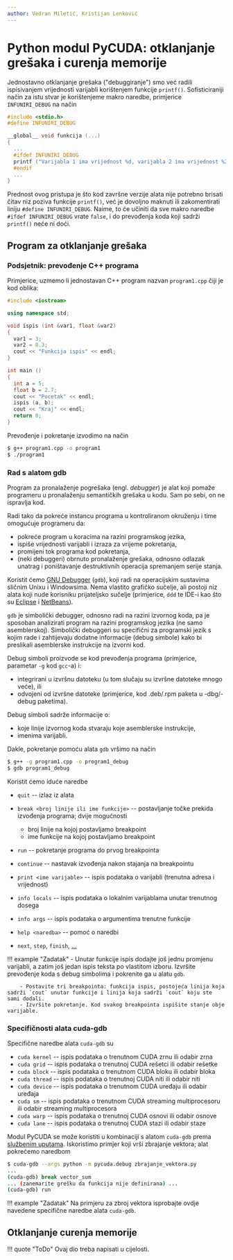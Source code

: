 ```yaml
---
author: Vedran Miletić, Kristijan Lenković
---
```


# Python modul PyCUDA: otklanjanje grešaka i curenja memorije

Jednostavno otklanjanje grešaka ("debuggiranje") smo već radili ispisivanjem vrijednosti varijabli korištenjem funkcije `printf()`. Sofisticiraniji način za istu stvar je korištenjeme makro naredbe, primjerice `INFUNIRI_DEBUG` na način

``` c
#include <stdio.h>
#define INFUNIRI_DEBUG

__global__ void funkcija (...)
{
  ...
  #ifdef INFUNIRI_DEBUG
  printf ("Varijabla 1 ima vrijednost %d, varijabla 2 ima vrijednost %2.3f\n", var1, var2);
  #endif
  ...
}
```

Prednost ovog pristupa je što kod završne verzije alata nije potrebno brisati čitav niz poziva funkcije `printf()`, već je dovoljno maknuti ili zakomentirati liniju `#define INFUNIRI_DEBUG`. Naime, to će učiniti da sve makro naredbe `#ifdef INFUNIRI_DEBUG` vrate `false`, i do prevođenja koda koji sadrži `printf()` neće ni doći.

## Program za otklanjanje grešaka

### Podsjetnik: prevođenje C++ programa

Primjerice, uzmemo li jednostavan C++ program nazvan `program1.cpp` čiji je kod oblika:

``` c++
#include <iostream>

using namespace std;

void ispis (int &var1, float &var2)
{
  var1 = 3;
  var2 = 8.3;
  cout << "Funkcija ispis" << endl;
}

int main ()
{
  int a = 5;
  float b = 2.7;
  cout << "Pocetak" << endl;
  ispis (a, b);
  cout << "Kraj" << endl;
  return 0;
}
```

Prevođenje i pokretanje izvodimo na način

``` bash
$ g++ program1.cpp -o program1
$ ./program1
```

### Rad s alatom gdb

Program za pronalaženje pogrešaka (engl. *debugger*) je alat koji pomaže programeru u pronalaženju semantičkih grešaka u kodu. Sam po sebi, on ne ispravlja kod.

Radi tako da pokreće instancu programa u kontroliranom okruženju i time omogućuje programeru da:

- pokreće program u koracima na razini programskog jezika,
- ispiše vrijednosti varijabli i izraza za vrijeme pokretanja,
- promijeni tok programa kod pokretanja,
- (neki debuggeri) obrnuto pronalaženje grešaka, odnosno odlazak unatrag i poništavanje destruktivnih operacija spremanjem serije stanja.

Koristit ćemo [GNU Debugger](https://en.wikipedia.org/wiki/GNU_Debugger) (`gdb`), koji radi na operacijskim sustavima sličnim Unixu i Windowsima. Nema vlastito grafičko sučelje, ali postoji niz alata koji nude korisniku prijateljsko sučelje (primjerice, `ddd` te IDE-i kao što su [Eclipse](https://www.eclipse.org/) i [NetBeans](https://netbeans.org/)).

`gdb` je simbolički debugger, odnosno radi na razini izvornog koda, pa je sposoban analizirati program na razini programskog jezika (ne samo asemblerskoj). Simbolički debuggeri su specifični za programski jezik s kojim rade i zahtijevaju dodatne informacije (debug simbole) kako bi preslikali asemblerske instrukcije na izvorni kod.

Debug simboli proizvode se kod prevođenja programa (primjerice, parametar `-g` kod `gcc`-a) i:

- integrirani u izvršnu datoteku (u tom slučaju su izvršne datoteke mnogo veće), ili
- odvojeni od izvršne datoteke (primjerice, kod .deb/.rpm paketa u -dbg/-debug paketima).

Debug simboli sadrže informacije o:

- koje linije izvornog koda stvaraju koje asemblerske instrukcije,
- imenima varijabli.

Dakle, pokretanje pomoću alata `gdb` vršimo na način

``` bash
$ g++ -g program1.cpp -o program1_debug
$ gdb program1_debug
```

Koristit ćemo iduće naredbe

- `quit` -- izlaz iz alata
- `break <broj linije ili ime funkcije>` -- postavljanje točke prekida izvođenja programa; dvije mogućnosti

    - broj linije na kojoj postavljamo breakpoint
    - ime funkcije na kojoj postavljamo breakpoint

- `run` -- pokretanje programa do prvog breakpointa
- `continue` -- nastavak izvođenja nakon stajanja na breakpointu
- `print <ime varijable>` -- ispis podataka o varijabli (trenutna adresa i vrijednost)
- `info locals` -- ispis podataka o lokalnim varijablama unutar trenutnog dosega
- `info args` -- ispis podataka o argumentima trenutne funkcije
- `help <naredba>` -- pomoć o naredbi
- `next`, `step`, `finish`, [...](https://beej.us/guide/bggdb/)

!!! example "Zadatak"
    - Unutar funkcije ispis dodajte još jednu promjenu varijabli, a zatim još jedan ispis teksta po vlastitom izboru. Izvršite prevođenje koda s debug simbolima i pokrenite ga u alatu `gdb`.

        - Postavite tri breakpointa: funkcija ispis, postojeća linija koja sadrži `cout` unutar funkcije i linija koja sadrži `cout` koju ste sami dodali.
        - Izvršite pokretanje. Kod svakog breakpointa ispišite stanje obje varijable.

### Specifičnosti alata cuda-gdb

Specifične naredbe alata `cuda-gdb` su

- `cuda kernel` -- ispis podataka o trenutnom CUDA zrnu ili odabir zrna
- `cuda grid` -- ispis podataka o trenutnoj CUDA rešetci ili odabir rešetke
- `cuda block` -- ispis podataka o trenutnom CUDA bloku ili odabir bloka
- `cuda thread` -- ispis podataka o trenutnoj CUDA niti ili odabir niti
- `cuda device` -- ispis podataka o trenutnom CUDA uređaju ili odabir uređaja
- `cuda sm` -- ispis podataka o trenutnom CUDA streaming multiprocesoru ili odabir streaming multiprocesora
- `cuda warp` -- ispis podataka o trenutnoj CUDA osnovi ili odabir osnove
- `cuda lane` -- ispis podataka o trenutnoj CUDA stazi ili odabir staze

Modul PyCUDA se može koristiti u kombinaciji s alatom `cuda-gdb` prema [službenim uputama](https://wiki.tiker.net/PyCuda/FrequentlyAskedQuestions/#is-it-possible-to-use-cuda-gdb-with-pycuda). Iskoristimo primjer koji vrši zbrajanje vektora; alat pokrećemo naredbom

``` bash
$ cuda-gdb --args python -m pycuda.debug zbrajanje_vektora.py
...
(cuda-gdb) break vector_sum
... (zanemarite grešku da funkcija nije definirana) ...
(cuda-gdb) run
```

!!! example "Zadatak"
    Na primjeru za zbroj vektora isprobajte ovdje navedene specifične naredbe alata `cuda-gdb`.

## Otklanjanje curenja memorije

!!! quote "ToDo"
    Ovaj dio treba napisati u cijelosti.
